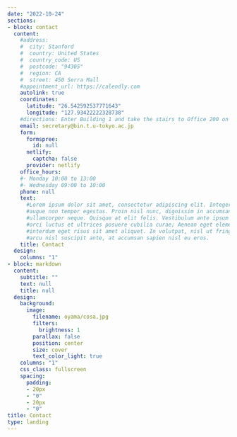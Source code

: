 ```yaml
---
date: "2022-10-24"
sections:
- block: contact
  content:
    #address:
    #  city: Stanford
    #  country: United States
    #  country_code: US
    #  postcode: "94305"
    #  region: CA
    #  street: 450 Serra Mall
    #appointment_url: https://calendly.com
    autolink: true
    coordinates:
      latitude: "26.542592537771643"
      longitude: "127.93422222328738"
    #directions: Enter Building 1 and take the stairs to Office 200 on Floor 2
    email: secretary@bin.t.u-tokyo.ac.jp
    form:
      formspree:
        id: null
      netlify:
        captcha: false
      provider: netlify
    office_hours:
    #- Monday 10:00 to 13:00
    #- Wednesday 09:00 to 10:00
    phone: null
    text: 
      #Lorem ipsum dolor sit amet, consectetur adipiscing elit. Integer tempus
      #augue non tempor egestas. Proin nisl nunc, dignissim in accumsan dapibus, auctor
      #ullamcorper neque. Quisque at elit felis. Vestibulum ante ipsum primis in faucibus
      #orci luctus et ultrices posuere cubilia curae; Aenean eget elementum odio. Cras
      #interdum eget risus sit amet aliquet. In volutpat, nisl ut fringilla dignissim,
      #arcu nisl suscipit ante, at accumsan sapien nisl eu eros.
    title: Contact
  design:
    columns: "1"
- block: markdown
  content:
    subtitle: ""
    text: null
    title: null
  design:
    background:
      image:
        filename: oyama/cosa.jpg
        filters:
          brightness: 1
        parallax: false
        position: center
        size: cover
        text_color_light: true
    columns: "1"
    css_class: fullscreen
    spacing:
      padding:
      - 20px
      - "0"
      - 20px
      - "0"
title: Contact
type: landing
---
```

